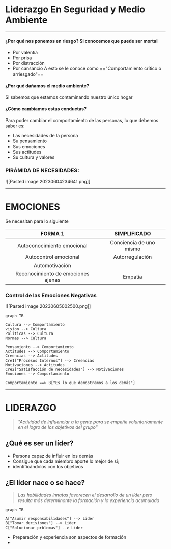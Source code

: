 # Liderazgo En Seguridad y Medio Ambiente
---

#### ¿Por qué nos ponemos en riesgo? Si conocemos que puede ser mortal 
- Por valentía
- Por prisa
- Por distracción
- Por cansancio
A esto se le conoce como =="Comportamiento crítico o arriesgado"==

#### ¿Por qué dañamos el medio ambiente? 
Si sabemos que estamos contaminando nuestro único hogar

#### ¿Cómo cambiamos estas conductas?
Para poder cambiar el comportamiento de las personas, lo que debemos saber es:
- Las necesidades de la persona
- Su pensamiento
- Sus emociones
- Sus actitudes
- Su cultura y valores

### PIRÁMIDA DE NECESIDADES:

![[Pasted image 20230604234641.png]]

---
# EMOCIONES

Se necesitan para lo siguiente

FORMA 1 | SIMPLIFICADO 
:--: | :--:
Autoconocimiento emocional | Conciencia de uno mismo
Autocontrol emocional | Autorregulación
Automotivación | 
Reconocimiento de emociones ajenas | Empatía

### Control de las Emociones Negativas

![[Pasted image 20230605002500.png]]

```mermaid 
graph TB

Cultura --> Comportamiento
vision --> Cultura
Políticas --> Cultura
Normas --> Cultura

Pensamiento --> Comportamiento
Actitudes --> Comportamiento
Creencias --> Actitudes
Cre1["Procesos Internos"] --> Creencias
Motivaciones --> Actitudes
Cre2["Satisfacción de necesidades"] --> Motivaciones
Emociones --> Comportamiento

Comportamiento ==> B["Es lo que demostramos a los demás"]

```
---
# LIDERAZGO

>_"Actividad de influenciar a la gente para se empeñe voluntariamente en el logro de los objetivos del grupo"_

## ¿Qué es ser un líder?
- Persona capaz de influir en los demás
- Consigue que cada miembro aporte lo mejor de sí;
- identificándolos con los objetivos
## ¿El líder nace o se hace?
>_Las habilidades innatas favorecen el desarrollo de un líder pero resulta más determinante la formación y la experiencia acumulada_

```mermaid
graph TB

A["Asumir responsabilidades"] --> Lider
B["Tomar decisiones"] --> Lider
C["Solucionar prblemas"] --> Lider

```
- Preparación y experiencia son aspectos de formación
- 
